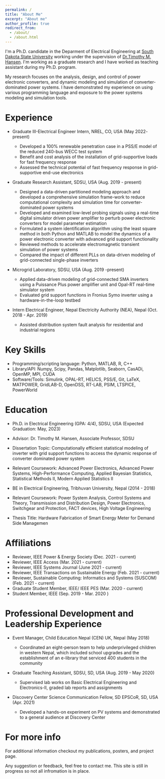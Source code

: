 ```yaml
---
permalink: /
title: "About Me"
excerpt: "About me"
author_profile: true
redirect_from: 
  - /about/
  - /about.html
---
```


I'm a Ph.D. candidate in the Deparment of Electrical Engineering at [South Dakota State University](https://www.sdstate.edu/) working under the supervision of [Dr.Timothy M. Hansen](https://www.sdstate.edu/directory/tim-hansen). I'm working as a graduate research and I have worked as teaching assistant during my Ph.D. program.

My research focuses on the analysis, design, and control of power electronic converters, and dynamic modeling and simulation of converter-dominated power systems. I have demonstrated my experience on using various programming language and exposure to the power systems modeling and simulation tools.


Experience
======

* Graduate III-Electrical Engineer Intern, NREL, CO, USA (May 2022- present)
    * Developed a 100% renewable penetration case in a PSS/E model of the reduced 240-bus WECC test system
    * Benefit and cost analysis of the installation of grid-supportive loads for fast frequency response 
    * Assessed the technical potential of fast frequency response in grid-supportive end-use electronics

* Graduate Research Assistant, SDSU, USA (Aug. 2019 - present)
  * Designed a data-driven partitioned modeling approach and developed a comprehensive simulation frame-work to reduce computational complexity and simulation time for converter-dominated power systems
  * Developed and examined low-level probing signals using a real-time digital simulator driven power amplifier to perturb power electronic converters for model parameter estimation 
  * Formulated a system identification algorithm using the least square method in both Python and MATLAB to model the dynamics of a power electronic converter with advanced grid support functionality
  * Reviewed methods to accelerate electromagnetic transient simulation of power systems 
  * Compared the impact of different PLLs on data-driven modeling of grid-connected single-phase inverters 

* Microgrid Laboratory, SDSU, USA (Aug. 2019 -present)
  * Applied data-driven modeling of grid-connected SMA inverters using a Puissance Plus power amplifier unit and Opal-RT real-time simulator system 
  * Evaluated grid support functions in Fronius Symo inverter using a hardware-in-the-loop testbed 

* Intern Electrical Engineer, Nepal Electricity Authority (NEA), Nepal (Oct. 2018 - Apr. 2019)
  * Assisted distribution system fault analysis for residential and industrial regions

Key Skills
======
* Programming/scripting language: Python, MATLAB, R, C++
* Library/API: Numpy, Scipy, Pandas, Matplotlib, Seaborn, CasADi, OpenMP, MPI, CUDA
* Software/Tools: Simulink, OPAL-RT, HELICS, PSS/E, Git, LaTeX, MATPOWER, GridLAB-D, OpenDSS, RT-LAB, PSIM, LTSPICE, PowerWorld

Education
======
* Ph.D. in Electrical Engineering (GPA: 4/4), SDSU, USA (Expected Graduation: May, 2023)
* Advisor: Dr. Timothy M. Hansen, Associate Professor, SDSU
* Dissertation Topic: Computationally efficient statistical modeling of inverter with grid support functions to access the dynamic response of converter dominated power system
* Relevant Coursework: Advanced Power Electronics, Advanced Power Systems, High-Performance Computing, Applied Bayesian Statistics, Statistical Methods II, Modern Applied Statistics II

* BE in Electrical Engineering, Tribhuvan University, Nepal (2014 - 2018)
* Relevant Coursework: Power System Analysis, Control Systems and Theory, Transmission and Distribution Design, Power Electronics, Switchgear and Protection, FACT devices, High Voltage Engineering
* Thesis Title: Hardware Fabrication of Smart Energy Meter for Demand Side Managemen

Affiliations
======
* Reviewer, IEEE Power & Energy Society (Dec. 2021 - current)
* Reviewer, IEEE Access (Mar. 2021 - current)
* Reviewer, IEEE Systems Journal (June 2021 - current)
* Reviewer, IEEE Transactions on Sustainable Energy (Feb. 2021 - current)
* Reviewer, Sustainable Computing: Informatics and Systems (SUSCOM) (Feb. 2021 - current)
* Graduate Student Member, IEEE/ IEEE PES (Mar. 2020 - current)
* Student Member, IEEE (Sep. 2019 - Mar. 2020 )

Professional Development and Leadership Experience
======
* Event Manager, Child Education Nepal (CEN) UK, Nepal (May 2018)
  * Coordinated an eight-person team to help underprivileged children in western Nepal, which included school upgrades and the establishment of an e-library that serviced 400 students in the community
  
* Graduate Teaching Assistant, SDSU, SD, USA (Aug. 2019 - May 2020)
  * Supervised lab works on Basic Electrical Engineering and Electronics-II, graded lab reports and assignments
  
* Discovery Center Science Communication Fellow, SD EPSCoR, SD, USA (Apr. 2021)
  * Developed a hands-on experiment on PV systems and demonstrated to a general audience at Discovery Center



For more info
======
For additional information checkout my publications, posters, and project page. 

Any suggestion or feedback, feel free to contact me. This site is still in progress so not all infromation is in place.



